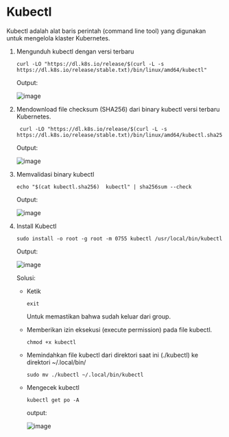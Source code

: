 # Kubectl
Kubectl adalah alat baris perintah (command line tool) yang digunakan untuk mengelola klaster Kubernetes. 

1. Mengunduh kubectl dengan versi terbaru
    
    ```
    curl -LO "https://dl.k8s.io/release/$(curl -L -s https://dl.k8s.io/release/stable.txt)/bin/linux/amd64/kubectl"
    ```
    Output:
   
    ![image](https://hackmd.io/_uploads/SJyaWDU6ye.png)

3. Mendownload file checksum (SHA256) dari binary kubectl versi terbaru Kubernetes.
    ```
     curl -LO "https://dl.k8s.io/release/$(curl -L -s https://dl.k8s.io/release/stable.txt)/bin/linux/amd64/kubectl.sha256"
    ```
    Output:
   
    ![image](https://hackmd.io/_uploads/rJ3fQDLTkg.png)
4. Memvalidasi binary kubectl
    ```
    echo "$(cat kubectl.sha256)  kubectl" | sha256sum --check
    ```
    Output:
   
    ![image](https://hackmd.io/_uploads/B1Ld7wUT1g.png)
5. Install Kubectl
    ```
    sudo install -o root -g root -m 0755 kubectl /usr/local/bin/kubectl
    ```
    Output:
   
    ![image](https://hackmd.io/_uploads/B17DvPUa1g.png)

   Solusi:
    - Ketik
        ```
        exit
        ```
        Untuk memastikan bahwa sudah keluar dari group.
    - Memberikan izin eksekusi (execute permission) pada file kubectl.
        ```
        chmod +x kubectl
        ```
    -  Memindahkan file kubectl dari direktori saat ini (./kubectl) ke direktori ~/.local/bin/    
        ```
        sudo mv ./kubectl ~/.local/bin/kubectl

        ```
    - Mengecek kubectl
        ```
        kubectl get po -A
        ```
        output:
      
        ![image](https://hackmd.io/_uploads/HyuFdvU6Jg.png)

